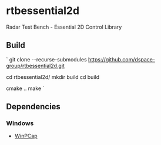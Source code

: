# rtbessential2d
Radar Test Bench - Essential 2D Control Library

## Build
`
git clone --recurse-submodules https://github.com/dspace-group/rtbessential2d.git

cd rtbessential2d/
mkdir build
cd build

cmake ..
make
`

## Dependencies

### Windows
- [WinPCap](https://www.winpcap.org/)
